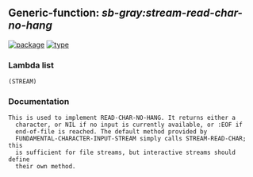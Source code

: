 ## Generic-function: ***sb-gray:stream-read-char-no-hang***
[![package](https://img.shields.io/badge/Package-SB--GRAY-5f9ea0.svg?style=social&colorA=999999)](../) [![type](https://img.shields.io/badge/Type-Generic--Function-5f9ea0.svg?style=social&colorA=999999)](../#generic-function) 
### Lambda list
```
(STREAM)
```
### Documentation
```
This is used to implement READ-CHAR-NO-HANG. It returns either a
  character, or NIL if no input is currently available, or :EOF if
  end-of-file is reached. The default method provided by
  FUNDAMENTAL-CHARACTER-INPUT-STREAM simply calls STREAM-READ-CHAR; this
  is sufficient for file streams, but interactive streams should define
  their own method.
```
